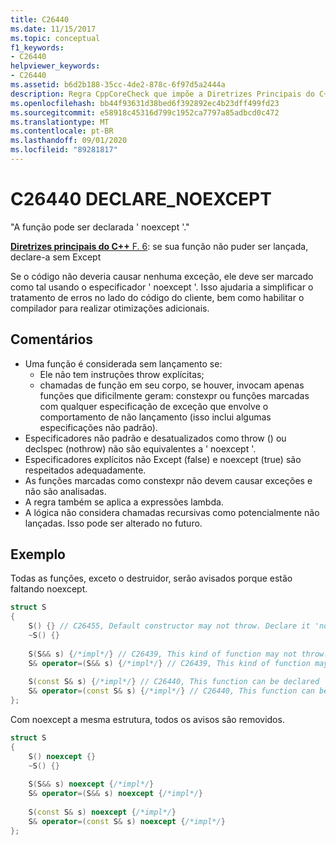 ```yaml
---
title: C26440
ms.date: 11/15/2017
ms.topic: conceptual
f1_keywords:
- C26440
helpviewer_keywords:
- C26440
ms.assetid: b6d2b188-35cc-4de2-878c-6f97d5a2444a
description: Regra CppCoreCheck que impõe a Diretrizes Principais do C++ F. 6
ms.openlocfilehash: bb44f93631d38bed6f392892ec4b23dff499fd23
ms.sourcegitcommit: e58918c45316d799c1952ca7797a85adbcd0c472
ms.translationtype: MT
ms.contentlocale: pt-BR
ms.lasthandoff: 09/01/2020
ms.locfileid: "89281817"
---
```

# <a name="c26440-declare_noexcept"></a>C26440 DECLARE_NOEXCEPT

"A função pode ser declarada ' noexcept '."

[ **Diretrizes principais do C++** F. 6](https://github.com/isocpp/CppCoreGuidelines/blob/master/CppCoreGuidelines.md#f6-if-your-function-may-not-throw-declare-it-noexcept): se sua função não puder ser lançada, declare-a sem Except

Se o código não deveria causar nenhuma exceção, ele deve ser marcado como tal usando o especificador ' noexcept '. Isso ajudaria a simplificar o tratamento de erros no lado do código do cliente, bem como habilitar o compilador para realizar otimizações adicionais.

## <a name="remarks"></a>Comentários

- Uma função é considerada sem lançamento se:
  - Ele não tem instruções throw explícitas;
  - chamadas de função em seu corpo, se houver, invocam apenas funções que dificilmente geram: constexpr ou funções marcadas com qualquer especificação de exceção que envolve o comportamento de não lançamento (isso inclui algumas especificações não padrão).
- Especificadores não padrão e desatualizados como throw () ou declspec (nothrow) não são equivalentes a ' noexcept '.
- Especificadores explícitos não Except (false) e noexcept (true) são respeitados adequadamente.
- As funções marcadas como constexpr não devem causar exceções e não são analisadas.
- A regra também se aplica a expressões lambda.
- A lógica não considera chamadas recursivas como potencialmente não lançadas. Isso pode ser alterado no futuro.

## <a name="example"></a>Exemplo
Todas as funções, exceto o destruidor, serão avisados porque estão faltando noexcept. 
```cpp
struct S 
{
    S() {} // C26455, Default constructor may not throw. Declare it 'noexcept' 
    ~S() {}
    
    S(S&& s) {/*impl*/} // C26439, This kind of function may not throw. Declare it 'noexcept' (f.6)
    S& operator=(S&& s) {/*impl*/} // C26439, This kind of function may not throw. Declare it 'noexcept' (f.6)
    
    S(const S& s) {/*impl*/} // C26440, This function can be declared 'noexcept'
    S& operator=(const S& s) {/*impl*/} // C26440, This function can be declared 'noexcept'
};
```
Com noexcept a mesma estrutura, todos os avisos são removidos.
```cpp
struct S 
{
    S() noexcept {}
    ~S() {}
    
    S(S&& s) noexcept {/*impl*/}
    S& operator=(S&& s) noexcept {/*impl*/}
    
    S(const S& s) noexcept {/*impl*/}
    S& operator=(const S& s) noexcept {/*impl*/}
};
```
